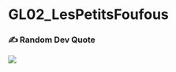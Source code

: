 # GL02_LesPetitsFoufous

### ✍️ Random Dev Quote
![](https://quotes-github-readme.vercel.app/api?type=horizontal&theme=radical)

